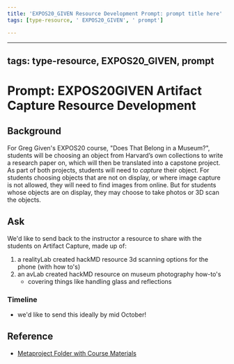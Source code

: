 ```yaml
---
title: 'EXPOS20_GIVEN Resource Development Prompt: prompt title here'
tags: [type-resource, ' EXPOS20_GIVEN', ' prompt']

---
```


---
tags: type-resource, EXPOS20_GIVEN, prompt
---

# Prompt: EXPOS20GIVEN Artifact Capture Resource Development

## Background
For Greg Given's EXPOS20 course, "Does That Belong in a Museum?", students will be choosing an object from Harvard’s own collections to write a research paper on, which will then be translated into a capstone project. As part of both projects, students will need to *capture* their object. For students choosing objects that are not on display, or where image capture is not allowed, they will need to find images from online. But for students whose objects are on display, they may choose to take photos or 3D scan the objects.

## Ask
We'd like to send back to the instructor a resource to share with the students on Artifact Capture, made up of:
1. a realityLab created hackMD resource 3d scanning options for the phone (with how to's)
2. an avLab created hackMD resource on museum photography how-to's
    - covering things like handling glass and reflections

### Timeline
* we'd like to send this ideally by mid October!

## Reference
* [Metaproject Folder with Course Materials](https://drive.google.com/drive/folders/1d1I4xQT739EOB7HYBNRjywvuvF6CNYqc)





